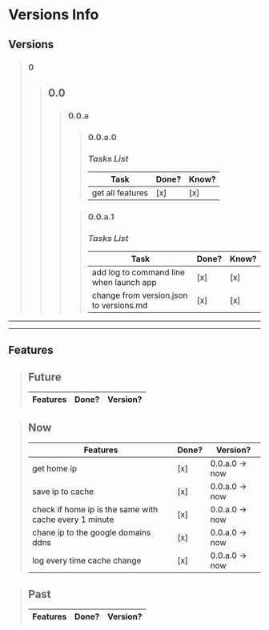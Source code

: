 # **Versions Info**
## **Versions**
> ### **0**
> > ## **0.0**
> > > ### **0.0.a**
> > > > ### **0.0.a.0**
> > > > ### ***Tasks List***
> > > > Task | Done? | Know?
> > > > --- | --- | ---
> > > > get all features | [x] | [x]
> > >
> > > > ### **0.0.a.1**
> > > > ### ***Tasks List***
> > > > Task | Done? | Know?
> > > > --- | --- | ---
> > > > add log to command line when launch app | [x] | [x]
> > > > change from version.json to versions.md | [x] | [x]
---
---
## **Features**
> ## **Future**
> Features | Done? | Version?
> --- | --- | ---

> ## **Now**
> Features | Done? | Version?
> --- | --- | ---
> get home ip | [x] | 0.0.a.0 &rarr; now
> save ip to cache | [x] | 0.0.a.0 &rarr; now
> check if home ip is the same with cache every 1 minute |  [x] | 0.0.a.0 &rarr; now
> chane ip to the google domains ddns | [x] | 0.0.a.0  &rarr; now
> log every time cache change | [x] | 0.0.a.0 &rarr; now

> ## **Past**
> Features | Done? | Version?
> --- | --- | ---
